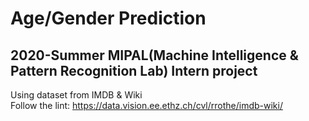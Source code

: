 # Age/Gender Prediction

## 2020-Summer MIPAL(Machine Intelligence &amp; Pattern Recognition Lab) Intern project

Using dataset from IMDB & Wiki   
Follow the lint: https://data.vision.ee.ethz.ch/cvl/rrothe/imdb-wiki/

